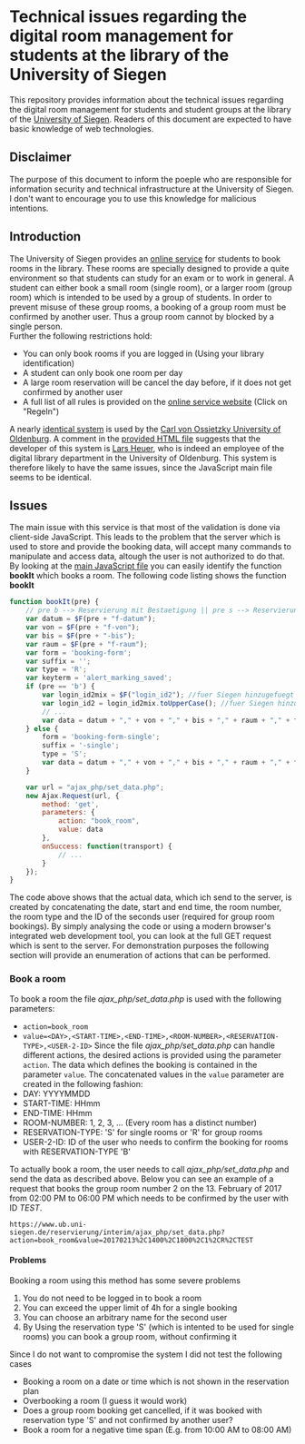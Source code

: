# Technical issues regarding the digital room management for students at the library of the University of Siegen
This repository provides information about the technical issues regarding the digital room management for students and student groups at the library of the [University of Siegen](http://www.uni-siegen.de). Readers of this document are expected to have basic knowledge of web technologies.

## Disclaimer
The purpose of this document to inform the poeple who are responsible for information security and technical infrastructure at the University of Siegen. I don't want to encourage you to use this knowledge for malicious intentions.

## Introduction
The University of Siegen provides an [online service](https://www.ub.uni-siegen.de/reservierung/interim/) for students to book rooms in the library. These rooms are specially designed to provide a quite environment so that students can study for an exam or to work in general.
A student can either book a small room (single room), or a larger room (group room) which is intended to be used by a group of students. In order to prevent misuse of these group rooms, a booking of a group room must be confirmed by another user. Thus a group room cannot by blocked by a single person.  
Further the following restrictions hold:
- You can only book rooms if you are logged in (Using your library identification)
- A student can only book one room per day
- A large room reservation will be cancel the day before, if it does not get confirmed by another user
- A full list of all rules is provided on the [online service website](https://www.ub.uni-siegen.de/reservierung/interim/) (Click on "Regeln")

A nearly [identical system](https://diglib.bis.uni-oldenburg.de/gruppenraeume/) is used by the [Carl von Ossietzky University of Oldenburg](https://uol.de/). A comment in the [provided HTML file](https://www.ub.uni-siegen.de/reservierung/interim/index.php) suggests that the developer of this system is [Lars Heuer](https://uol.de/?id=361), who is indeed an employee of the digital library department in the University of Oldenburg. This system is therefore likely to have the same issues, since the JavaScript main file seems to be identical.

## Issues
The main issue with this service is that most of the validation is done via client-side JavaScript. This leads to the problem that the server which is used to store and provide the booking data, will accept many commands to manipulate and access data, altough the user is not authorized to do that.  
By looking at the [main JavaScript file](https://www.ub.uni-siegen.de/reservierung/interim/js/functions.js) you can easily identify the function **bookIt** which books a room. The following code listing shows the function **bookIt**
```javascript
function bookIt(pre) {
    // pre b --> Reservierung mit Bestaetigung || pre s --> Reservierung ohne 2. Nutzer	
    var datum = $F(pre + "f-datum");
    var von = $F(pre + "f-von");
    var bis = $F(pre + "-bis");
    var raum = $F(pre + "f-raum");
    var form = 'booking-form';
    var suffix = '';
    var type = 'R';
    var keyterm = 'alert_marking_saved';
    if (pre == 'b') {
        var login_id2mix = $F("login_id2"); //fuer Siegen hinzugefuegt 13.10.2013
        var login_id2 = login_id2mix.toUpperCase(); //fuer Siegen hinzugefuegt 13.10.2013
        // ...
        var data = datum + "," + von + "," + bis + "," + raum + "," + type + "," + login_id2;
    } else {
        form = 'booking-form-single';
        suffix = '-single';
        type = 'S';
        var data = datum + "," + von + "," + bis + "," + raum + "," + type;
    }

    var url = "ajax_php/set_data.php";
    new Ajax.Request(url, {
        method: 'get',
        parameters: {
            action: "book_room",
            value: data
        },
        onSuccess: function(transport) {
            // ...
        }
    });
}
```
The code above shows that the actual data, which ich send to the server, is created by concatenating the date, start and end time, the room number, the room type and the ID of the seconds user (required for group room bookings). By simply analysing the code or using a modern browser's integrated web development tool, you can look at the full GET request which is sent to the server. For demonstration purposes the following section will provide an enumeration of actions that can be performed.
### Book a room
To book a room the file *ajax_php/set_data.php* is used with the following parameters:
- `action=book_room`
- `value=<DAY>,<START-TIME>,<END-TIME>,<ROOM-NUMBER>,<RESERVATION-TYPE>,<USER-2-ID>` 
Since the file *ajax_php/set_data.php* can handle different actions, the desired actions is provided using the parameter `action`. The data which defines the booking is contained in the parameter `value`. The concatenated values in the `value` parameter are created in the following fashion:
- DAY: YYYYMMDD
- START-TIME: HHmm
- END-TIME: HHmm
- ROOM-NUMBER: 1, 2, 3, ... (Every room has a distinct number)
- RESERVATION-TYPE: 'S' for single rooms or 'R' for group rooms
- USER-2-ID: ID of the user who needs to confirm the booking for rooms with RESERVATION-TYPE 'B'  

To actually book a room, the user needs to call *ajax_php/set_data.php* and send the data as described above. Below you can see an example of a request that books the group room number 2 on the 13. February of 2017 from 02:00 PM to 06:00 PM which needs to be confirmed by the user with ID *TEST*.
````
https://www.ub.uni-siegen.de/reservierung/interim/ajax_php/set_data.php?action=book_room&value=20170213%2C1400%2C1800%2C1%2CR%2CTEST
````
#### Problems
Booking a room using this method has some severe problems
1. You do not need to be logged in to book a room
2. You can exceed the upper limit of 4h for a single booking
3. You can choose an arbitrary name for the second user
4. By Using the reservation type 'S' (which is intented to be used for single rooms) you can book a group room, without confirming it

Since I do not want to compromise the system I did not test the following cases
- Booking a room on a date or time which is not shown in the reservation plan
- Overbooking a room (I guess it would work)
- Does a group room booking get cancelled, if it was booked with reservation type 'S' and not confirmed by another user?
- Book a room for a negative time span (E.g. from 10:00 AM to 08:00 AM)
